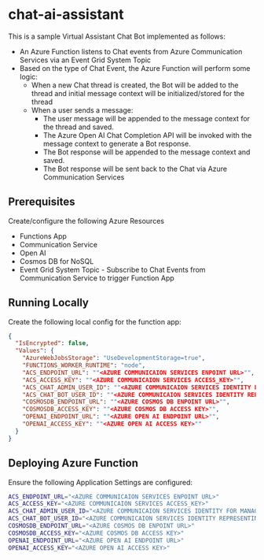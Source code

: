 # chat-ai-assistant

This is a sample Virtual Assistant Chat Bot implemented as follows:
- An Azure Function listens to Chat events from Azure Communication Services via an Event Grid System Topic
- Based on the type of Chat Event, the Azure Function will perform some logic:
    - When a new Chat thread is created, the Bot will be added to the thread and initial message context will be initialized/stored for the thread
    - When a user sends a message:
        - The user message will be appended to the message context for the thread and saved. 
        - The Azure Open AI Chat Completion API will be invoked with the message context to generate a Bot response. 
        - The Bot response will be appended to the message context and saved.
        - The Bot response will be sent back to the Chat via Azure Communication Services

## Prerequisites

Create/configure the following Azure Resources
- Functions App
- Communication Service
- Open AI
- Cosmos DB for NoSQL
- Event Grid System Topic - Subscribe to Chat Events from Communication Service to trigger Function App


## Running Locally

Create the following local config for the function app:
```json
{
  "IsEncrypted": false,
  "Values": {
    "AzureWebJobsStorage": "UseDevelopmentStorage=true",
    "FUNCTIONS_WORKER_RUNTIME": "node",
    "ACS_ENDPOINT_URL": ""<AZURE COMMUNICAION SERVICES ENPOINT URL>"",
    "ACS_ACCESS_KEY": ""<AZURE COMMUNICAION SERVICES ACCESS_KEY>"",
    "ACS_CHAT_ADMIN_USER_ID": ""<AZURE COMMUNICAION SERVICES IDENTITY FOR MANAGING THE CHAT>"",
    "ACS_CHAT_BOT_USER_ID": ""<AZURE COMMUNICAION SERVICES IDENTITY REPRESENTING THE VIRTUAL ASSISTANT>"",
    "COSMOSDB_ENDPOINT_URL": ""<AZURE COSMOS DB ENPOINT URL>"",
    "COSMOSDB_ACCESS_KEY": ""<AZURE COSMOS DB ACCESS KEY>"",
    "OPENAI_ENDPOINT_URL": ""<AZURE OPEN AI ENDPOINT URL>"",
    "OPENAI_ACCESS_KEY": ""<AZURE OPEN AI ACCESS KEY>""
  }
}
```

## Deploying Azure Function
Ensure the following Application Settings are configured:
```bash
ACS_ENDPOINT_URL="<AZURE COMMUNICAION SERVICES ENPOINT URL>"
ACS_ACCESS_KEY="<AZURE COMMUNICAION SERVICES ACCESS_KEY>"
ACS_CHAT_ADMIN_USER_ID="<AZURE COMMUNICAION SERVICES IDENTITY FOR MANAGING THE CHAT>"
ACS_CHAT_BOT_USER_ID="<AZURE COMMUNICAION SERVICES IDENTITY REPRESENTING THE VIRTUAL ASSISTANT>"
COSMOSDB_ENDPOINT_URL="<AZURE COSMOS DB ENPOINT URL>"
COSMOSDB_ACCESS_KEY="<AZURE COSMOS DB ACCESS KEY>"
OPENAI_ENDPOINT_URL="<AZURE OPEN AI ENDPOINT URL>"
OPENAI_ACCESS_KEY="<AZURE OPEN AI ACCESS KEY>"
```
